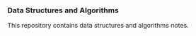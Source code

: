 ### Data Structures and Algorithms

This repository contains data structures and algorithms notes. 
